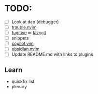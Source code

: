 # TODO:
- [ ] Look at dap (debugger)
- [ ] [trouble.nvim](https://github.com/folke/trouble.nvim)
- [ ] [fugitive](https://github.com/tpope/vim-fugitive) or [lazygit](https://github.com/kdheepak/lazygit.nvim)
- [ ] snippets
- [ ] [copilot.vim](https://github.com/github/copilot.vim)
- [ ] [obsidian.nvim](https://github.com/epwalsh/obsidian.nvim)
- [ ] Update README.md with links to plugins

## Learn
- quickfix list
- plenary
